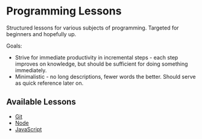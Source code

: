 # Programming Lessons
Structured lessons for various subjects of programming. Targeted for beginners and hopefully up.

Goals:
* Strive for immediate productivity in incremental steps - each step improves on knowledge, but should be sufficient for doing something immediately. 
* Minimalistic - no long descriptions, fewer words the better. Should serve as quick reference later on.


## Available Lessons

* [Git](https://github.com/VaidotasSm/programming-lessons/tree/master/git)
* [Node](https://github.com/VaidotasSm/programming-lessons/tree/master/node)
* [JavaScript](https://github.com/VaidotasSm/programming-lessons/tree/master/javascript)


